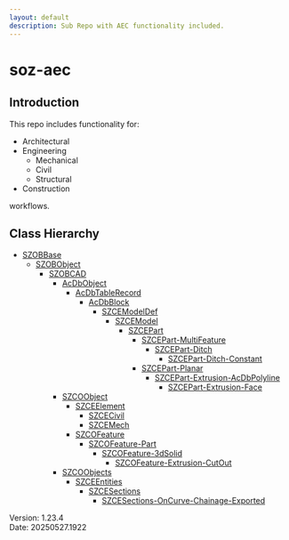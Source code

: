 ```yaml
---
layout: default
description: Sub Repo with AEC functionality included.
---
```


# soz-aec

## Introduction

This repo includes functionality for:

- Architectural
- Engineering
  - Mechanical
  - Civil
  - Structural
- Construction

workflows.

## Class Hierarchy

- [SZOBBase](/classes/SZOBBase.html)
  - [SZOBObject](/classes/SZOBObject.html)
    - [SZOBCAD](/classes/SZOBCAD.html)
      - [AcDbObject](/classes/AcDbObject.html)
        - [AcDbTableRecord](/classes/AcDbTableRecord.html)
          - [AcDbBlock](/classes/AcDbBlock.html)
            - [SZCEModelDef](/classes/SZCEModelDef.html)
              - [SZCEModel](/classes/SZCEModel.html)
                - [SZCEPart](/classes/SZCEPart.html)
                  - [SZCEPart-MultiFeature](/classes/SZCEPart-MultiFeature.html)
                    - [SZCEPart-Ditch](/classes/SZCEPart-Ditch.html)
                      - [SZCEPart-Ditch-Constant](/classes/SZCEPart-Ditch-Constant.html)
                  - [SZCEPart-Planar](/classes/SZCEPart-Planar.html)
                    - [SZCEPart-Extrusion-AcDbPolyline](/classes/SZCEPart-Extrusion-AcDbPolyline.html)
                      - [SZCEPart-Extrusion-Face](/classes/SZCEPart-Extrusion-Face.html)
      - [SZCOObject](/classes/SZCOObject.html)
        - [SZCEElement](/classes/SZCEElement.html)
          - [SZCECivil](/classes/SZCECivil.html)
          - [SZCEMech](/classes/SZCEMech.html)
        - [SZCOFeature](/classes/SZCOFeature.html)
          - [SZCOFeature-Part](/classes/SZCOFeature-Part.html)
            - [SZCOFeature-3dSolid](/classes/SZCOFeature-3dSolid.html)
              - [SZCOFeature-Extrusion-CutOut](/classes/SZCOFeature-Extrusion-CutOut.html)
      - [SZCOObjects](/classes/SZCOObjects.html)
        - [SZCEEntities](/classes/SZCEEntities.html)
          - [SZCESections](/classes/SZCESections.html)
            - [SZCESections-OnCurve-Chainage-Exported](/classes/SZCESections-OnCurve-Chainage-Exported.html)

Version:  1.23.4
<br>
Date: 20250527.1922
